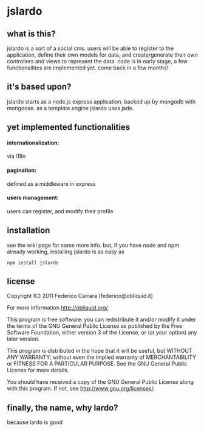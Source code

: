 <h1>jslardo</h1>

<h2>what is this?</h2>
jslardo is a sort of a social cms. users will be able to register to the application, define their own models for data, and create/generate their own controllers and views to represent the data.
code is in early stage, a few functionalities are implemented yet. come back in a few months!

<h2>it's based upon?</h2>
jslardo starts as a node.js express application, backed up by mongodb with mongoose.
as a template engine jslardo uses jade.

<h2>yet implemented functionalities</h2>
<h4>internationalization:</h4>
via i18n
<br/>
<h4>pagination:</h4>
defined as a middleware in express
<br/>
<h4>users management:</h4>
users can register, and modify their profile
<br/>

<h2>installation</h2>
see the wiki page for some more info. but, if you have node and npm already working, installing jslardo is as easy as
<pre><code>npm install jslardo</code></pre>

<h2>license</h2>
Copyright (C) 2011 Federico Carrara (federico@obliquid.it)

For more information http://obliquid.org/

This program is free software: you can redistribute it and/or modify
it under the terms of the GNU General Public License as published by
the Free Software Foundation, either version 3 of the License, or
(at your option) any later version.

This program is distributed in the hope that it will be useful,
but WITHOUT ANY WARRANTY; without even the implied warranty of
MERCHANTABILITY or FITNESS FOR A PARTICULAR PURPOSE.  See the
GNU General Public License for more details.

You should have received a copy of the GNU General Public License
along with this program.  If not, see <http://www.gnu.org/licenses/>.





<h2>finally, the name, why lardo?</h2>
because lardo is good

